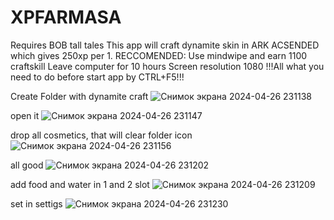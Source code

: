 # XPFARMASA
Requires BOB tall tales
This app will craft dynamite skin in ARK ACSENDED which gives 250xp per 1. 
RECCOMENDED: Use mindwipe and earn 1100 craftskill
             Leave computer for 10 hours
             Screen resolution 1080
!!!All what you need to do before start app by CTRL+F5!!!



Create Folder with dynamite craft
![Снимок экрана 2024-04-26 231138](https://github.com/Daniils12334/ARKDYNAMITEAUTOCLICK/assets/150222525/61b550c8-9959-492c-ba90-bcc69f6150d1)

open it
![Снимок экрана 2024-04-26 231147](https://github.com/Daniils12334/ARKDYNAMITEAUTOCLICK/assets/150222525/9952940b-b73f-48f2-b0d3-c377f7014fc4)

drop all cosmetics, that will clear folder icon
![Снимок экрана 2024-04-26 231156](https://github.com/Daniils12334/ARKDYNAMITEAUTOCLICK/assets/150222525/a08a22c6-f8ee-411c-9e01-cc8236aea56c)

all good
![Снимок экрана 2024-04-26 231202](https://github.com/Daniils12334/ARKDYNAMITEAUTOCLICK/assets/150222525/94134e1d-c863-4663-9ebd-3e5e88dd86a8)

add food and water in 1 and 2 slot
![Снимок экрана 2024-04-26 231209](https://github.com/Daniils12334/ARKDYNAMITEAUTOCLICK/assets/150222525/38d791fa-ca0f-4e45-b779-866737ef7ea5)

set in settigs
![Снимок экрана 2024-04-26 231230](https://github.com/Daniils12334/ARKDYNAMITEAUTOCLICK/assets/150222525/cf454ecb-2e9b-4a37-b211-201ee550c569)
